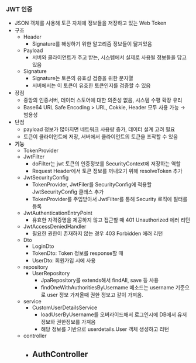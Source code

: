 ### JWT 인증

- JSON 객체를 사용해 토큰 자체에 정보들을 저장하고 있는 Web Token
- 구조
    - Header
        - Signature를 해싱하기 위한 알고리즘 정보들이 닮겨있음
    - Payload
        - 서버와 클라이언트가 주고 받는, 시스템에서 실제로 사용될 정보들을 담고 있음
    - Signature
        - Signature는 토큰의 유효성 검증을 위한 문자열
        - 서버에서는 이 토큰이 유효한 토큰인지를 검증할 수 있음
- 장점
    - 중앙의 인증서버, 데이터 스토어에 대한 의존성 없음, 시스템 수평 확장 유리
    - Base64 URL Safe Encoding > URL, Cokkie, Header 모두 사용 가능 → 범용성
- 단점
    - payload 정보가 많아지면 네트워크 사용량 증가, 데이터 설계 고려 필요
    - 토큰이 클라이언트에 저장, 서버에서 클라이언트의 토큰을 조작할 수 있음
- **기능**
    - TokenProvider
    - JwtFilter
        - doFilter는 jwt 토큰의 인증정보를 SecurityContext에 저장하는 역할
        - Request Header에서 토큰 정보를 꺼내오기 위해 resolveToken 추가
    - JwtSecurityConfig
        - TokenProvider, JwtFiler를 SecurityConfig에 적용할 JwtSecurityConfig 클래스 추가
        - TokenProvider를 주입받아서 JwtFilter를 통해 Security 로직에 필터를 등록
    - JwtAuthenticationEntryPoint
        - 유효한 자격증명을 제공하지 않고 접근할 때 401 Unauthorized 에러 리턴
    - JwtAccessDeniedHandler
        - 필요한 권한이 존재하지 않는 경우 403 Forbidden 에러 리턴
    - Dto
        - LoginDto
        - TokenDto: Token 정보를 response할 때
        - UserDto: 회원가입 시에 사용
    - repository
        - UserRepository 
            - JpaRepository를 extends해서 findAll, save 등 사용
            - findOneWithAuthoritiesByUsername 메소드는 username 기준으로 user 정보 가져올때 권한 정보고 같이 가져옴.
    - service
        - CustomUserDetailsService
            - loadUserByUsername를 오버라이드해서 로그인시에 DB에서 유저정보와 권한정보를 가져옴
            - 해당 정보를 기반으로 userdetails.User 객체 생성하고 리턴
    - controller
        - AuthController
            - 
        